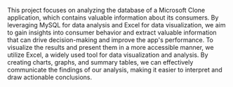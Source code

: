 This project focuses on analyzing the database of a Microsoft Clone application, which contains valuable information about its consumers. By leveraging MySQL for data analysis and Excel for data visualization, we aim to gain insights into consumer behavior and extract valuable information that can drive decision-making and improve the app's performance.
To visualize the results and present them in a more accessible manner, we utilize Excel, a widely used tool for data visualization and analysis. By creating charts, graphs, and summary tables, we can effectively communicate the findings of our analysis, making it easier to interpret and draw actionable conclusions.

